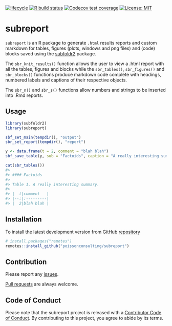 
<!-- README.md is generated from README.Rmd. Please edit that file -->

<!-- badges: start -->

[![lifecycle](https://img.shields.io/badge/lifecycle-experimental-orange.svg)](https://www.tidyverse.org/lifecycle/#experimental)
[![R build
status](https://github.com/poissonconsulting/subreport/workflows/R-CMD-check/badge.svg)](https://github.com/poissonconsulting/subreport/actions)
[![Codecov test
coverage](https://codecov.io/gh/poissonconsulting/subreport/branch/master/graph/badge.svg)](https://codecov.io/gh/poissonconsulting/subreport?branch=master)
[![License:
MIT](https://img.shields.io/badge/License-MIT-green.svg)](https://opensource.org/licenses/MIT)
<!-- badges: end -->

# subreport

`subreport` is an R package to generate `.html` results reports and
custom markdown for tables, figures (plots, windows and png files) and
(code) blocks saved using the
[subfoldr2](https://github.com/poissonconsulting/subreport) package.

The `sbr_knit_results()` function allows the user to view a .html report
with all the tables, figures and blocks while the `sbr_tables()`,
`sbr_figures()` and `sbr_blocks()` functions produce markdown code
complete with headings, numbered labels and captions of their respective
objects.

The `sbr_n()` and `sbr_s()` functions allow numbers and strings to be
inserted into .Rmd reports.

## Usage

``` r
library(subfoldr2)
library(subreport)

sbf_set_main(tempdir(), "output")
sbr_set_report(tempdir(), "report")

y <- data.frame(t = 2, comment = "blah blah")
sbf_save_table(y, sub = "Factoids", caption = "A really interesting summary")

cat(sbr_tables())
#> 
#> #### Factoids
#> 
#> Table 1. A really interesting summary.
#> 
#> |  t|comment   |
#> |--:|:---------|
#> |  2|blah blah |
```

## Installation

To install the latest development version from GitHub
[repository](https://github.com/poissonconsulting/subreport)

``` r
# install.packages("remotes")
remotes::install_github("poissonconsulting/subreport")
```

## Contribution

Please report any
[issues](https://github.com/poissonconsulting/subreport/issues).

[Pull requests](https://github.com/poissonconsulting/subreport/pulls)
are always welcome.

## Code of Conduct

Please note that the subreport project is released with a [Contributor
Code of
Conduct](https://contributor-covenant.org/version/2/0/CODE_OF_CONDUCT.html).
By contributing to this project, you agree to abide by its terms.
